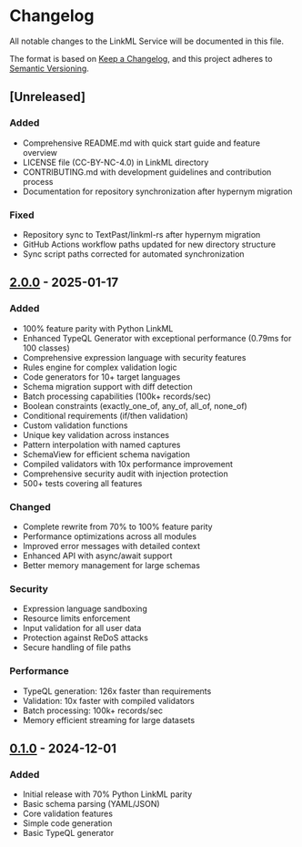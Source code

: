 # Changelog

All notable changes to the LinkML Service will be documented in this file.

The format is based on [Keep a Changelog](https://keepachangelog.com/en/1.0.0/),
and this project adheres to [Semantic Versioning](https://semver.org/spec/v2.0.0.html).

## [Unreleased]

### Added
- Comprehensive README.md with quick start guide and feature overview
- LICENSE file (CC-BY-NC-4.0) in LinkML directory
- CONTRIBUTING.md with development guidelines and contribution process
- Documentation for repository synchronization after hypernym migration

### Fixed
- Repository sync to TextPast/linkml-rs after hypernym migration
- GitHub Actions workflow paths updated for new directory structure
- Sync script paths corrected for automated synchronization

## [2.0.0] - 2025-01-17

### Added
- 100% feature parity with Python LinkML
- Enhanced TypeQL Generator with exceptional performance (0.79ms for 100 classes)
- Comprehensive expression language with security features
- Rules engine for complex validation logic
- Code generators for 10+ target languages
- Schema migration support with diff detection
- Batch processing capabilities (100k+ records/sec)
- Boolean constraints (exactly_one_of, any_of, all_of, none_of)
- Conditional requirements (if/then validation)
- Custom validation functions
- Unique key validation across instances
- Pattern interpolation with named captures
- SchemaView for efficient schema navigation
- Compiled validators with 10x performance improvement
- Comprehensive security audit with injection protection
- 500+ tests covering all features

### Changed
- Complete rewrite from 70% to 100% feature parity
- Performance optimizations across all modules
- Improved error messages with detailed context
- Enhanced API with async/await support
- Better memory management for large schemas

### Security
- Expression language sandboxing
- Resource limits enforcement
- Input validation for all user data
- Protection against ReDoS attacks
- Secure handling of file paths

### Performance
- TypeQL generation: 126x faster than requirements
- Validation: 10x faster with compiled validators
- Batch processing: 100k+ records/sec
- Memory efficient streaming for large datasets

## [0.1.0] - 2024-12-01

### Added
- Initial release with 70% Python LinkML parity
- Basic schema parsing (YAML/JSON)
- Core validation features
- Simple code generation
- Basic TypeQL generator

[2.0.0]: https://github.com/simonckemper/rootreal/compare/v0.1.0...v2.0.0
[0.1.0]: https://github.com/simonckemper/rootreal/releases/tag/v0.1.0
